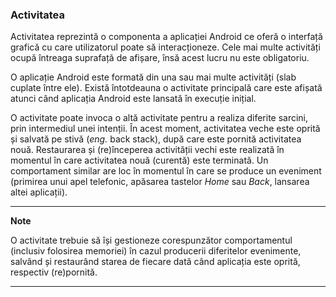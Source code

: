 ### Activitatea

Activitatea reprezintă o componenta a aplicației Android ce oferă o
interfață grafică cu care utilizatorul poate să interacționeze. Cele mai
multe activități ocupă întreaga suprafață de afișare, însă acest lucru
nu este obligatoriu.

O aplicație Android este formată din una sau mai multe activități (slab
cuplate între ele). Există întotdeauna o activitate principală care este
afișată atunci când aplicația Android este lansată în execuție inițial.

O activitate poate invoca o altă activitate pentru a realiza diferite
sarcini, prin intermediul unei intenții. În acest moment, activitatea
veche este oprită și salvată pe stivă (*eng.* back stack), după care
este pornită activitatea nouă. Restaurarea și (re)începerea activității
vechi este realizată în momentul în care activitatea nouă (curentă) este
terminată. Un comportament similar are loc în momentul în care se
produce un eveniment (primirea unui apel telefonic, apăsarea tastelor
*Home* sau *Back*, lansarea altei aplicații).

---
**Note**

O activitate trebuie să își gestioneze corespunzător
comportamentul (inclusiv folosirea memoriei) în cazul producerii
diferitelor evenimente, salvând și restaurând starea de fiecare dată
când aplicația este oprită, respectiv (re)pornită.

---